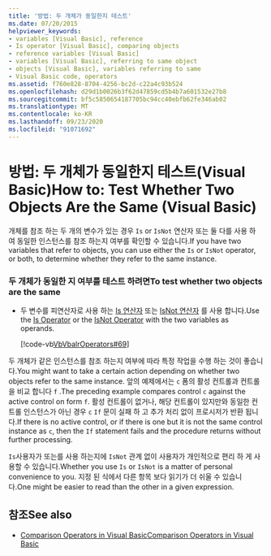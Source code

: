 ```yaml
---
title: '방법: 두 개체가 동일한지 테스트'
ms.date: 07/20/2015
helpviewer_keywords:
- variables [Visual Basic], reference
- Is operator [Visual Basic], comparing objects
- reference variables [Visual Basic]
- variables [Visual Basic], referring to same object
- objects [Visual Basic], variables referring to same
- Visual Basic code, operators
ms.assetid: f760e828-8704-4256-bc2d-c22a4c93b524
ms.openlocfilehash: d29d1b0026b3f62d47859cd5b4b7a601532e27b8
ms.sourcegitcommit: bf5c5850654187705bc94cc40ebfb62fe346ab02
ms.translationtype: MT
ms.contentlocale: ko-KR
ms.lasthandoff: 09/23/2020
ms.locfileid: "91071692"
---
```

# <a name="how-to-test-whether-two-objects-are-the-same-visual-basic"></a><span data-ttu-id="b127b-102">방법: 두 개체가 동일한지 테스트(Visual Basic)</span><span class="sxs-lookup"><span data-stu-id="b127b-102">How to: Test Whether Two Objects Are the Same (Visual Basic)</span></span>

<span data-ttu-id="b127b-103">개체를 참조 하는 두 개의 변수가 있는 경우 `Is` or `IsNot` 연산자 또는 둘 다를 사용 하 여 동일한 인스턴스를 참조 하는지 여부를 확인할 수 있습니다.</span><span class="sxs-lookup"><span data-stu-id="b127b-103">If you have two variables that refer to objects, you can use either the `Is` or `IsNot` operator, or both, to determine whether they refer to the same instance.</span></span>  
  
### <a name="to-test-whether-two-objects-are-the-same"></a><span data-ttu-id="b127b-104">두 개체가 동일한 지 여부를 테스트 하려면</span><span class="sxs-lookup"><span data-stu-id="b127b-104">To test whether two objects are the same</span></span>  
  
- <span data-ttu-id="b127b-105">두 변수를 피연산자로 사용 하는 [Is 연산자](../../../language-reference/operators/is-operator.md) 또는 [IsNot 연산자](../../../language-reference/operators/isnot-operator.md) 를 사용 합니다.</span><span class="sxs-lookup"><span data-stu-id="b127b-105">Use the [Is Operator](../../../language-reference/operators/is-operator.md) or the [IsNot Operator](../../../language-reference/operators/isnot-operator.md) with the two variables as operands.</span></span>  
  
     [!code-vb[VbVbalrOperators#69](~/samples/snippets/visualbasic/VS_Snippets_VBCSharp/VbVbalrOperators/VB/Class1.vb#69)]  
  
 <span data-ttu-id="b127b-106">두 개체가 같은 인스턴스를 참조 하는지 여부에 따라 특정 작업을 수행 하는 것이 좋습니다.</span><span class="sxs-lookup"><span data-stu-id="b127b-106">You might want to take a certain action depending on whether two objects refer to the same instance.</span></span> <span data-ttu-id="b127b-107">앞의 예제에서는 `c` 폼의 활성 컨트롤과 컨트롤을 비교 합니다 `f` .</span><span class="sxs-lookup"><span data-stu-id="b127b-107">The preceding example compares control `c` against the active control on form `f`.</span></span> <span data-ttu-id="b127b-108">활성 컨트롤이 없거나, 해당 컨트롤이 있지만와 동일한 컨트롤 인스턴스가 아닌 경우 `c` `If` 문이 실패 하 고 추가 처리 없이 프로시저가 반환 됩니다.</span><span class="sxs-lookup"><span data-stu-id="b127b-108">If there is no active control, or if there is one but it is not the same control instance as `c`, then the `If` statement fails and the procedure returns without further processing.</span></span>  
  
 <span data-ttu-id="b127b-109">`Is`사용자가 또는를 사용 하는지에 `IsNot` 관계 없이 사용자가 개인적으로 편리 하 게 사용할 수 있습니다.</span><span class="sxs-lookup"><span data-stu-id="b127b-109">Whether you use `Is` or `IsNot` is a matter of personal convenience to you.</span></span> <span data-ttu-id="b127b-110">지정 된 식에서 다른 항목 보다 읽기가 더 쉬울 수 있습니다.</span><span class="sxs-lookup"><span data-stu-id="b127b-110">One might be easier to read than the other in a given expression.</span></span>  
  
## <a name="see-also"></a><span data-ttu-id="b127b-111">참조</span><span class="sxs-lookup"><span data-stu-id="b127b-111">See also</span></span>

- [<span data-ttu-id="b127b-112">Comparison Operators in Visual Basic</span><span class="sxs-lookup"><span data-stu-id="b127b-112">Comparison Operators in Visual Basic</span></span>](comparison-operators.md)
